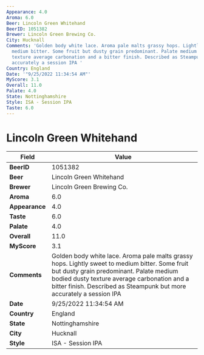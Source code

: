 ```yaml
---
Appearance: 4.0
Aroma: 6.0
Beer: Lincoln Green Whitehand
BeerID: 1051382
Brewer: Lincoln Green Brewing Co.
City: Hucknall
Comments: 'Golden body white lace. Aroma pale malts grassy hops. Lightly sweet to
  medium bitter. Some fruit but dusty grain predominant. Palate medium bodied dusty
  texture average carbonation and a bitter finish. Described as Steampunk but more
  accurately a session IPA '
Country: England
Date: '"9/25/2022 11:34:54 AM"'
MyScore: 3.1
Overall: 11.0
Palate: 4.0
State: Nottinghamshire
Style: ISA - Session IPA
Taste: 6.0
---
```


# Lincoln Green Whitehand

| Field         | Value |
|---------------|-------|
| **BeerID** | 1051382 |
| **Beer** | Lincoln Green Whitehand |
| **Brewer** | Lincoln Green Brewing Co. |
| **Aroma** | 6.0 |
| **Appearance** | 4.0 |
| **Taste** | 6.0 |
| **Palate** | 4.0 |
| **Overall** | 11.0 |
| **MyScore** | 3.1 |
| **Comments** | Golden body white lace. Aroma pale malts grassy hops. Lightly sweet to medium bitter. Some fruit but dusty grain predominant. Palate medium bodied dusty texture average carbonation and a bitter finish. Described as Steampunk but more accurately a session IPA  |
| **Date** | 9/25/2022 11:34:54 AM |
| **Country** | England |
| **State** | Nottinghamshire |
| **City** | Hucknall |
| **Style** | ISA - Session IPA |
